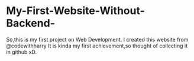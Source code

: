 # My-First-Website-Without-Backend-
So,this is my first project on Web Development.
I created this website from @codewithharry
It is kinda my first achievement,so thought of collecting it in github xD.
